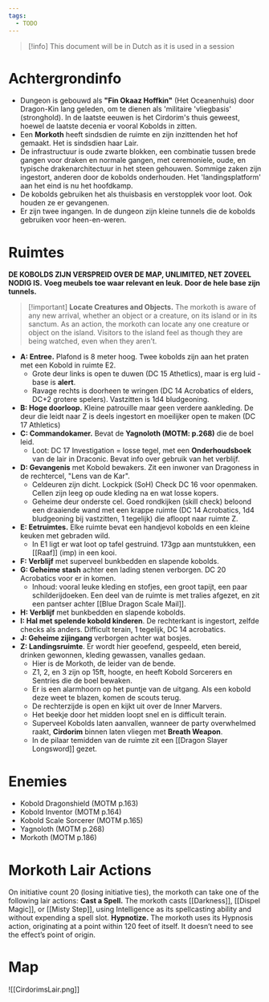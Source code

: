 ```yaml
---
tags:
  - TODO
---
```

> [!info]
> This document will be in Dutch as it is used in a session
# Achtergrondinfo
- Dungeon is gebouwd als **"Fin Okaaz Hoffkin"** (Het Oceanenhuis) door Dragon-Kin lang geleden, om te dienen als 'militaire 'vliegbasis' (stronghold). In de laatste eeuwen is het Cirdorim's thuis geweest, hoewel de laatste decenia er vooral Kobolds in zitten.
- Een **Morkoth** heeft sindsdien de ruimte en zijn inzittenden het hof gemaakt. Het is sindsdien haar Lair.
- De infrastructuur is oude zwarte blokken, een combinatie tussen brede gangen voor draken en normale gangen, met ceremoniele, oude, en typische drakenarchitectuur in het steen gehouwen. Sommige zaken zijn ingestort, anderen door de kobolds onderhouden. Het 'landingsplatform' aan het eind is nu het hoofdkamp.
- De kobolds gebruiken het als thuisbasis en verstopplek voor loot. Ook houden ze er gevangenen.
- Er zijn twee ingangen. In de dungeon zijn kleine tunnels die de kobolds gebruiken voor heen-en-weren.
# Ruimtes
**DE KOBOLDS ZIJN VERSPREID OVER DE MAP, UNLIMITED, NET ZOVEEL NODIG IS.**
**Voeg meubels toe waar relevant en leuk.**
**Door de hele base zijn tunnels.**

> [!important] **Locate Creatures and Objects.** The morkoth is aware of any new arrival, whether an object or a creature, on its island or in its sanctum. As an action, the morkoth can locate any one creature or object on the island. Visitors to the island feel as though they are being watched, even when they aren’t.

- **A: Entree.** Plafond is 8 meter hoog. Twee kobolds zijn aan het praten met een Kobold in ruimte E2.
	- Grote deur links is open te duwen (DC 15 Athetlics), maar is erg luid - base is **alert**.
	- Ravage rechts is doorheen te wringen (DC 14 Acrobatics of elders, DC+2 grotere spelers). Vastzitten is 1d4 bludgeoning.
- **B: Hoge doorloop.** Kleine patrouille maar geen verdere aankleding. De deur die leidt naar Z is deels ingestort en moeilijker open te maken (DC 17 Athletics)
- **C: Commandokamer.** Bevat de **Yagnoloth (MOTM: p.268)** die de boel leid.
	- Loot: DC 17 Investigation = losse tegel, met een **Onderhoudsboek** van de lair in Draconic. Bevat info over gebruik van het verblijf.
- **D: Gevangenis** met Kobold bewakers. Zit een inwoner van Dragoness in de rechtercel, "Lens van de Kar". 
	- Celdeuren zijn dicht. Lockpick (SoH) Check DC 16 voor openmaken. Cellen zijn leeg op oude kleding na en wat losse kopers.
	- Geheime deur onderste cel. Goed rondkijken (skill check) beloond een draaiende wand met een krappe ruimte (DC 14 Acrobatics, 1d4 bludgeoning bij vastzitten, 1 tegelijk) die afloopt naar ruimte Z.
- **E: Eetruimtes.** Elke ruimte bevat een handjevol kobolds en een kleine keuken met gebraden wild. 
	- In E1 ligt er wat loot op tafel gestruind. 173gp aan muntstukken, een [[Raaf]] (imp) in een kooi.
- **F: Verblijf** met superveel bunkbedden en slapende kobolds.
- **G: Geheime stash** achter een lading stenen verborgen. DC 20 Acrobatics voor er in komen.
	- Inhoud: vooral leuke kleding en stofjes, een groot tapijt, een paar schilderijdoeken. Een deel van de ruimte is met tralies afgezet, en zit een pantser achter [[Blue Dragon Scale Mail]].
- **H: Verblijf** met bunkbedden en slapende kobolds.
- **I: Hal met spelende kobold kinderen**. De rechterkant is ingestort, zelfde checks als anders. Difficult terain, 1 tegelijk, DC 14 acrobatics.
- **J: Geheime zijingang** verborgen achter wat bosjes.
- **Z: Landingsruimte**. Er wordt hier geoefend, gespeeld, eten bereid, drinken gewonnen, kleding gewassen, vanalles gedaan.
	- Hier is de Morkoth, de leider van de bende.
	- Z1, 2, en 3 zijn op 15ft, hoogte, en heeft Kobold Sorcerers en Sentries die de boel bewaken.
	- Er is een alarmhoorn op het puntje van de uitgang. Als een kobold deze weet te blazen, komen de scouts terug.
	- De rechterzijde is open en kijkt uit over de Inner Marvers.
	- Het beekje door het midden loopt snel en is difficult terain.
	- Superveel Kobolds laten aanvallen, wanneer de party overwhelmed raakt, **Cirdorim** binnen laten vliegen met **Breath Weapon**.
	- In de pilaar temidden van de ruimte zit een [[Dragon Slayer Longsword]] gezet.
# Enemies
- Kobold Dragonshield (MOTM p.163)
- Kobold Inventor (MOTM p.164)
- Kobold Scale Sorcerer (MOTM p.165)
- Yagnoloth (MOTM p.268)
- Morkoth (MOTM p.186)
# Morkoth Lair Actions
On initiative count 20 (losing initiative ties), the morkoth can take one of the following lair actions:
**Cast a Spell.** The morkoth casts [[Darkness]], [[Dispel Magic]], or [[Misty Step]], using Intelligence as its spellcasting ability and without expending a spell slot.
**Hypnotize.** The morkoth uses its Hypnosis action, originating at a point within 120 feet of itself. It doesn’t need to see the effect’s point of origin.
# Map
![[CirdorimsLair.png]]